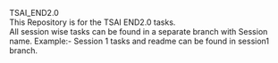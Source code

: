 TSAI_END2.0 <br>
This Repository is for the TSAI END2.0 tasks. <br>
All session wise tasks can be found in a separate branch with Session name. Example:- Session 1 tasks and readme can be found in session1 branch.
